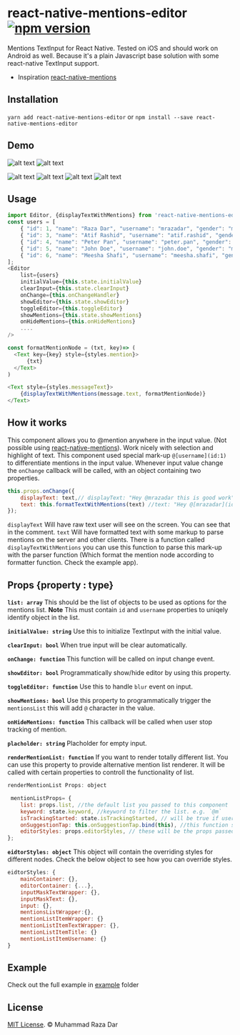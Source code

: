 # react-native-mentions-editor [![npm version](https://badge.fury.io/js/react-native-mentions-editor.svg)](https://badge.fury.io/js/react-native-mentions-editor)
Mentions TextInput for React Native. Tested on iOS and should work on Android as well. Because it's a plain Javascript base solution with some react-native TextInput support. 
 - Inspiration [react-native-mentions](https://github.com/harshq/react-native-mentions)


## Installation

```yarn add react-native-mentions-editor```
or
```npm install --save react-native-mentions-editor```


## Demo

![alt text](screens/m-zoom-speed-1.gif "Screenshots")
![alt text](screens/m-zoom-speed-2.gif "Screenshots")


![alt text](screens/m1.gif "Screenshots")
![alt text](screens/m2.gif "Screenshots")
![alt text](screens/m3.gif "Screenshots")
![alt text](screens/m-zoom-speed-3.gif "Screenshots")

## Usage

```js
import Editor, {displayTextWithMentions} from 'react-native-mentions-editor';
const users = [ 
    { "id": 1, "name": "Raza Dar", "username": "mrazadar", "gender": "male"},
    { "id": 3, "name": "Atif Rashid", "username": "atif.rashid", "gender": "male"},
    { "id": 4, "name": "Peter Pan", "username": "peter.pan", "gender": "male"},
    { "id": 5, "name": "John Doe", "username": "john.doe", "gender": "male"}, 
    { "id": 6, "name": "Meesha Shafi", "username": "meesha.shafi", "gender": "female"}
];
<Editor 
    list={users} 
    initialValue={this.state.initialValue}
    clearInput={this.state.clearInput}
    onChange={this.onChangeHandler}
    showEditor={this.state.showEditor}
    toggleEditor={this.toggleEditor}
    showMentions={this.state.showMentions}
    onHideMentions={this.onHideMentions}
    ....
/>

const formatMentionNode = (txt, key)=> (
  <Text key={key} style={styles.mention}>
      {txt}
  </Text>
)

<Text style={styles.messageText}>
    {displayTextWithMentions(message.text, formatMentionNode)}
</Text>
```
## How it works 

This component allows you to @mention anywhere in the input value. (Not possible using [react-native-mentions](https://github.com/harshq/react-native-mentions)). 
Work nicely with selection and highlight of text. This component used special mark-up `@[username](id:1)` to differentiate mentions in the input value. 
Whenever input value change the `onChange` callback will be called, with an object containing two properties. 

```js 
this.props.onChange({
    displayText: text,// displayText: "Hey @mrazadar this is good work"
    text: this.formatTextWithMentions(text) //text: "Hey @[mrazadar](id:1) this is good work" 
});
```

`displayText` Will have raw text user will see on the screen. You can see that in the comment. 
`text` Will have formatted text with some markup to parse mentions on the server and other clients. There is a function called `displayTextWithMentions` you can use this function to parse this mark-up with the parser function (Which format the mention node according to formatter function. Check the example app). 


## Props {property : type}

**`list: array`** This should be the list of objects to be used as options for the mentions list. **Note** This must contain `id` and `username` properties to uniqely identify object in the list. 

**`initialValue: string`** Use this to initialize TextInput with the initial value. 

**`clearInput: bool`** When true input will be clear automatically. 

**`onChange: function`** This function will be called on input change event.  

**`showEditor: bool`** Programmatically show/hide editor by using this property. 

**`toggleEditor: function`** Use this to handle `blur` event on input. 

**`showMentions: bool`** Use this property to programmatically trigger the `mentionsList` this will add `@` character in the value.

**`onHideMentions: function`** This callback will be called when user stop tracking of mention. 

**`placholder: string`** Placholder for empty input. 

**`renderMentionList: function`** If you want to render totally different list. You can use this property to provide alternative mention list renderer. It will be called with certain properties to controll the functionality of list.

```js
renderMentionList Props: object

 mentionListProps= {
    list: props.list, //the default list you passed to this component
    keyword: state.keyword, //keyword to filter the list. e.g. `@m`
    isTrackingStarted: state.isTrackingStarted, // will be true if user started typing `@` 
    onSuggestionTap: this.onSuggestionTap.bind(this), //this function should be called once user press on the list item
    editorStyles: props.editorStyles, // these will be the props passed to the Editor component. 
};

```
**`eidtorStyles: object`** This object will contain the overriding styles for different nodes. Check the below object to see how you can override styles. 

```js 
eidtorStyles: {
    mainContainer: {}, 
    editorContainer: {...}, 
    inputMaskTextWrapper: {},
    inputMaskText: {},
    input: {},
    mentionsListWrapper:{},
    mentionListItemWrapper: {} 
    mentionListItemTextWrapper: {},
    mentionListItemTitle: {}
    mentionListItemUsername: {}
}
```

## Example 

Check out the full example in  [example](https://github.com/mrazadar/react-native-mentions-editor/tree/master/example) folder

## License

[MIT License](http://opensource.org/licenses/mit-license.html). © Muhammad Raza Dar